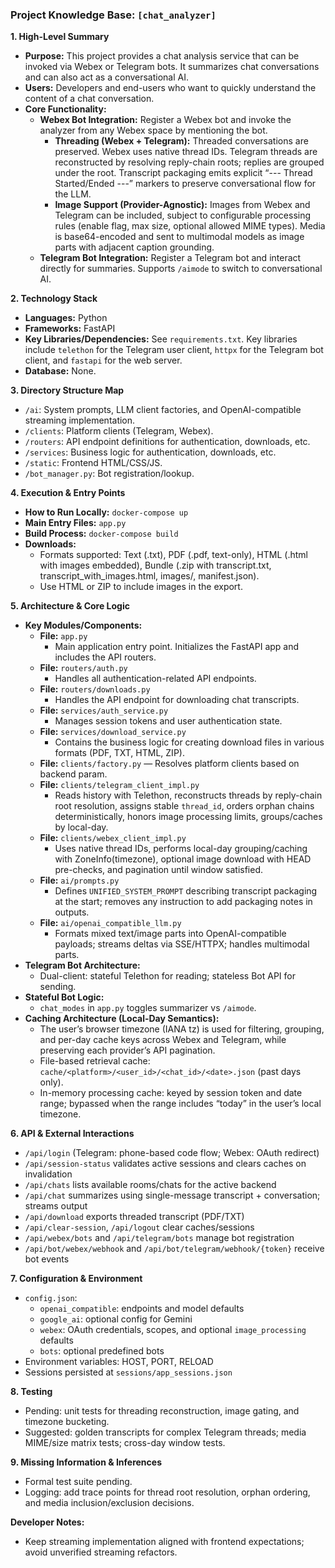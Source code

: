 ### **Project Knowledge Base: `[chat_analyzer]`**

**1. High-Level Summary**
   - **Purpose:** This project provides a chat analysis service that can be invoked via Webex or Telegram bots. It summarizes chat conversations and can also act as a conversational AI.
   - **Users:** Developers and end-users who want to quickly understand the content of a chat conversation.
   - **Core Functionality:**
     - **Webex Bot Integration:** Register a Webex bot and invoke the analyzer from any Webex space by mentioning the bot.
       - **Threading (Webex + Telegram):** Threaded conversations are preserved. Webex uses native thread IDs. Telegram threads are reconstructed by resolving reply-chain roots; replies are grouped under the root. Transcript packaging emits explicit “--- Thread Started/Ended ---” markers to preserve conversational flow for the LLM.
       - **Image Support (Provider-Agnostic):** Images from Webex and Telegram can be included, subject to configurable processing rules (enable flag, max size, optional allowed MIME types). Media is base64-encoded and sent to multimodal models as image parts with adjacent caption grounding.
     - **Telegram Bot Integration:** Register a Telegram bot and interact directly for summaries. Supports `/aimode` to switch to conversational AI.

**2. Technology Stack**
   - **Languages:** Python
   - **Frameworks:** FastAPI
   - **Key Libraries/Dependencies:** See `requirements.txt`. Key libraries include `telethon` for the Telegram user client, `httpx` for the Telegram bot client, and `fastapi` for the web server.
   - **Database:** None.

**3. Directory Structure Map**
  - `/ai`: System prompts, LLM client factories, and OpenAI-compatible streaming implementation.
  - `/clients`: Platform clients (Telegram, Webex).
  - `/routers`: API endpoint definitions for authentication, downloads, etc.
  - `/services`: Business logic for authentication, downloads, etc.
  - `/static`: Frontend HTML/CSS/JS.
  - `/bot_manager.py`: Bot registration/lookup.

**4. Execution & Entry Points**
  - **How to Run Locally:** `docker-compose up`
  - **Main Entry Files:** `app.py`
  - **Build Process:** `docker-compose build`
  - **Downloads:**
    - Formats supported: Text (.txt), PDF (.pdf, text-only), HTML (.html with images embedded), Bundle (.zip with transcript.txt, transcript_with_images.html, images/, manifest.json).
    - Use HTML or ZIP to include images in the export.

**5. Architecture & Core Logic**
  - **Key Modules/Components:**
    - **File:** `app.py`
      - Main application entry point. Initializes the FastAPI app and includes the API routers.
    - **File:** `routers/auth.py`
      - Handles all authentication-related API endpoints.
    - **File:** `routers/downloads.py`
      - Handles the API endpoint for downloading chat transcripts.
    - **File:** `services/auth_service.py`
      - Manages session tokens and user authentication state.
    - **File:** `services/download_service.py`
      - Contains the business logic for creating download files in various formats (PDF, TXT, HTML, ZIP).
    - **File:** `clients/factory.py` — Resolves platform clients based on backend param.
    - **File:** `clients/telegram_client_impl.py`
      - Reads history with Telethon, reconstructs threads by reply-chain root resolution, assigns stable `thread_id`, orders orphan chains deterministically, honors image processing limits, groups/caches by local-day.
    - **File:** `clients/webex_client_impl.py`
      - Uses native thread IDs, performs local-day grouping/caching with ZoneInfo(timezone), optional image download with HEAD pre-checks, and pagination until window satisfied.
    - **File:** `ai/prompts.py`
      - Defines `UNIFIED_SYSTEM_PROMPT` describing transcript packaging at the start; removes any instruction to add packaging notes in outputs.
    - **File:** `ai/openai_compatible_llm.py`
      - Formats mixed text/image parts into OpenAI-compatible payloads; streams deltas via SSE/HTTPX; handles multimodal parts.
  - **Telegram Bot Architecture:**
    - Dual-client: stateful Telethon for reading; stateless Bot API for sending.
  - **Stateful Bot Logic:**
    - `chat_modes` in `app.py` toggles summarizer vs `/aimode`.
   - **Caching Architecture (Local-Day Semantics):**
     - The user’s browser timezone (IANA tz) is used for filtering, grouping, and per-day cache keys across Webex and Telegram, while preserving each provider’s API pagination.
     - File-based retrieval cache: `cache/<platform>/<user_id>/<chat_id>/<date>.json` (past days only).
     - In-memory processing cache: keyed by session token and date range; bypassed when the range includes “today” in the user’s local timezone.

**6. API & External Interactions**
  - `/api/login` (Telegram: phone-based code flow; Webex: OAuth redirect)
  - `/api/session-status` validates active sessions and clears caches on invalidation
  - `/api/chats` lists available rooms/chats for the active backend
  - `/api/chat` summarizes using single-message transcript + conversation; streams output
  - `/api/download` exports threaded transcript (PDF/TXT)
  - `/api/clear-session`, `/api/logout` clear caches/sessions
  - `/api/webex/bots` and `/api/telegram/bots` manage bot registration
  - `/api/bot/webex/webhook` and `/api/bot/telegram/webhook/{token}` receive bot events

**7. Configuration & Environment**
  - `config.json`:
    - `openai_compatible`: endpoints and model defaults
    - `google_ai`: optional config for Gemini
    - `webex`: OAuth credentials, scopes, and optional `image_processing` defaults
    - `bots`: optional predefined bots
  - Environment variables: HOST, PORT, RELOAD
  - Sessions persisted at `sessions/app_sessions.json`

**8. Testing**
  - Pending: unit tests for threading reconstruction, image gating, and timezone bucketing.
  - Suggested: golden transcripts for complex Telegram threads; media MIME/size matrix tests; cross-day window tests.

**9. Missing Information & Inferences**
  - Formal test suite pending.
  - Logging: add trace points for thread root resolution, orphan ordering, and media inclusion/exclusion decisions.

**Developer Notes:**
- Keep streaming implementation aligned with frontend expectations; avoid unverified streaming refactors.
